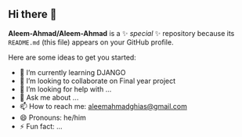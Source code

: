 ## Hi there 👋

**Aleem-Ahmad/Aleem-Ahmad** is a ✨ _special_ ✨ repository because its `README.md` (this file) appears on your GitHub profile.

Here are some ideas to get you started:

- 🌱 I’m currently learning DJANGO
- 👯 I’m looking to collaborate on Final year project 
- 🤔 I’m looking for help with ...
- 💬 Ask me about ...
- 📫 How to reach me: aleemahmadghias@gmail.com
- 😄 Pronouns: he/him
- ⚡ Fun fact: ...

